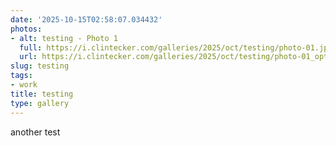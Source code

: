 ```yaml
---
date: '2025-10-15T02:58:07.034432'
photos:
- alt: testing - Photo 1
  full: https://i.clintecker.com/galleries/2025/oct/testing/photo-01.jpeg
  url: https://i.clintecker.com/galleries/2025/oct/testing/photo-01_optimized.jpg
slug: testing
tags:
- work
title: testing
type: gallery
---
```


another test